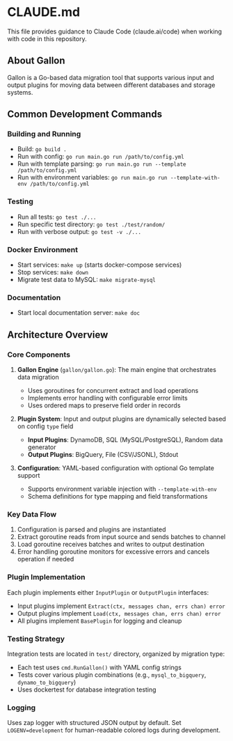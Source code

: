 # CLAUDE.md

This file provides guidance to Claude Code (claude.ai/code) when working with code in this repository.

## About Gallon

Gallon is a Go-based data migration tool that supports various input and output plugins for moving data between different databases and storage systems.

## Common Development Commands

### Building and Running
- Build: `go build .`
- Run with config: `go run main.go run /path/to/config.yml`
- Run with template parsing: `go run main.go run --template /path/to/config.yml`
- Run with environment variables: `go run main.go run --template-with-env /path/to/config.yml`

### Testing
- Run all tests: `go test ./...`
- Run specific test directory: `go test ./test/random/`
- Run with verbose output: `go test -v ./...`

### Docker Environment
- Start services: `make up` (starts docker-compose services)
- Stop services: `make down`
- Migrate test data to MySQL: `make migrate-mysql`

### Documentation
- Start local documentation server: `make doc`

## Architecture Overview

### Core Components

1. **Gallon Engine** (`gallon/gallon.go`): The main engine that orchestrates data migration
   - Uses goroutines for concurrent extract and load operations
   - Implements error handling with configurable error limits
   - Uses ordered maps to preserve field order in records

2. **Plugin System**: Input and output plugins are dynamically selected based on config `type` field
   - **Input Plugins**: DynamoDB, SQL (MySQL/PostgreSQL), Random data generator
   - **Output Plugins**: BigQuery, File (CSV/JSONL), Stdout

3. **Configuration**: YAML-based configuration with optional Go template support
   - Supports environment variable injection with `--template-with-env`
   - Schema definitions for type mapping and field transformations

### Key Data Flow

1. Configuration is parsed and plugins are instantiated
2. Extract goroutine reads from input source and sends batches to channel
3. Load goroutine receives batches and writes to output destination
4. Error handling goroutine monitors for excessive errors and cancels operation if needed

### Plugin Implementation

Each plugin implements either `InputPlugin` or `OutputPlugin` interfaces:
- Input plugins implement `Extract(ctx, messages chan, errs chan) error`
- Output plugins implement `Load(ctx, messages chan, errs chan) error`
- All plugins implement `BasePlugin` for logging and cleanup

### Testing Strategy

Integration tests are located in `test/` directory, organized by migration type:
- Each test uses `cmd.RunGallon()` with YAML config strings
- Tests cover various plugin combinations (e.g., `mysql_to_bigquery`, `dynamo_to_bigquery`)
- Uses dockertest for database integration testing

### Logging

Uses zap logger with structured JSON output by default. Set `LOGENV=development` for human-readable colored logs during development.